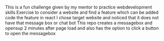  This is a fun challenge given by my mentor to practice webdevelopment skills
 Exercise to consider a website and find a feature which can be added
 code the feature in react
 I chose target website and noticed that it does not have that message box or chat bot
 This repo creates a messagebox and opensup 2 minutes after page load and also has the option to click a button to open the messagebox

